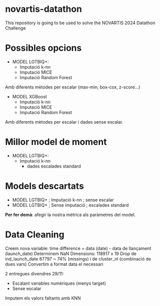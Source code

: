 # novartis-datathon
This repository is going to be used to solve the NOVARTIS 2024 Datathon Challenge

# Possibles opcions
- MODEL LGTBIQ+:
  - Imputació k-nn
  - Imputació MICE
  - Imputació Random Forest

Amb diferents mètodes per escalar (max-min, box-cox, z-score...)

- MODEL XGBoost
  - Imputació k-nn
  - Imputació MICE
  - Imputació Random Forest

Amb diferents mètodes per escalar i dades sense escalar.

# Millor model de moment
- MODEL LGTBIQ+:
  - Imputació k-nn
    - dades escalades standard
   
# Models descartats
- MODEL LGTBIQ+ ; Imputació k-nn ; sense escalar
- MODEL LGTBIQ+ ; Sense imputació ; escalades standard

**Per fer demà**: afegir la nostra mètrica als paràmetres del model.


# Data Cleaning

Creem nova variable: time difference = data (date) - data de llançament (launch_date)
Determinem NaN
Dimensions: 118917 x 19 
Drop de ind_launch_date 87797 ~ 74% (missings) i de cluster_nl (combinació de dues vars)
Convertim a format data el necessari

2 entregues divendres 29/11: 
- Escalant variables numèriques (menys target)
- Sense escalar

Imputem els valors faltants amb KNN




